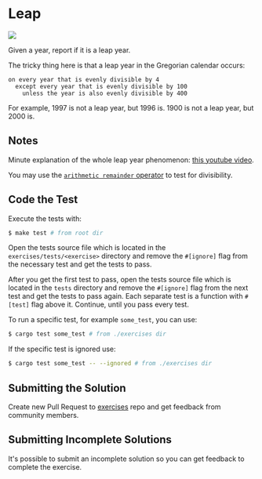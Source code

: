# Leap

[<img src="https://img.shields.io/badge/difficulty-easy-green">](https://t.me/learnrusttogether)

Given a year, report if it is a leap year.

The tricky thing here is that a leap year in the Gregorian calendar occurs:

```text
on every year that is evenly divisible by 4
  except every year that is evenly divisible by 100
    unless the year is also evenly divisible by 400
```

For example, 1997 is not a leap year, but 1996 is. 1900 is not a leap
year, but 2000 is.

## Notes

Minute explanation of the whole leap year
phenomenon: [this youtube video][video].

[video]: http://www.youtube.com/watch?v=xX96xng7sAE

You may use the [`arithmetic remainder` operator](https://doc.rust-lang.org/book/appendix-02-operators.html) to test for divisibility.

## Code the Test

Execute the tests with:

```bash
$ make test # from root dir
```

Open the tests source file which is located in the `exercises/tests/<exercise>` directory
and remove the `#[ignore]` flag from the necessary test and get the tests to pass.

After you get the first test to pass, open the tests source file which is located in the `tests` directory
and remove the `#[ignore]` flag from the next test and get the tests to pass
again. Each separate test is a function with `#[test]` flag above it.
Continue, until you pass every test.

To run a specific test, for example `some_test`, you can use:

```bash
$ cargo test some_test # from ./exercises dir
```

If the specific test is ignored use:

```bash
$ cargo test some_test -- --ignored # from ./exercises dir
```

## Submitting the Solution

Create new Pull Request to [exercises](https://github.com/learnrusttogether/exercises) repo and get feedback from community members.

## Submitting Incomplete Solutions

It's possible to submit an incomplete solution so you can get feedback to complete the exercise.
